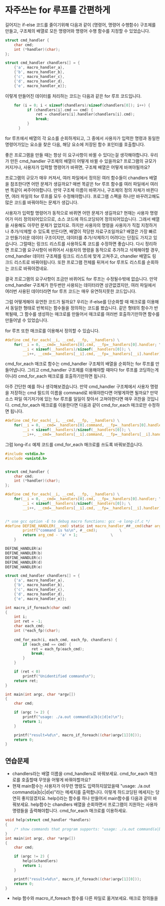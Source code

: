 # 자주쓰는 for 루프를 간편하게

길어지는 if-else 코드를 줄이기위해 다음과 같이 (명령어, 명령어 수행함수) 구조체를 만들고, 구조체의 배열로 모든 명령어와 명령어 수행 함수를 지정할 수 있었습니다.

```c
struct cmd_handler {
	char cmd;
	int (*handler)(char);
};

struct cmd_handler chandlers[] = {
	{'a', macro_handler_a},
	{'b', macro_handler_b},
	{'c', macro_handler_c},
	{'d', macro_handler_d},
	{'e', macro_handler_e}};
```
이렇게 만들어진 데이터를 처리하는 코드는 다음과 같은 for 루프 코드입니다.

```c
  	for (i = 0; i < sizeof(chandlers)/sizeof(chandlers[0]); i++) {
		  if (chandlers[i].cmd == cmd) {
			  ret = chandlers[i].handler(chandlers[i].cmd);
			  break;
		  }
	  }
```
for 루프에서 배열의 각 요소를 순회하게되고, 그 중에서 사용자가 입력한 명령과 동일한 명령어가있는 요소을 찾은 다음, 해당 요소에 저장된 함수 포인터를 호출합니다.

좋은 프로그램을 만들 때는 항상 이 요구사항이 바뀔 수 있다는걸 생각해야합니다. 우리가 만든 cmd_handler 구조체의 배열이 어떻게 바뀔 수 있을까요? 프로그램의 규모가 커지거나, 사용자가 입력할 명령어가 바뀌면, 구조체 배열은 어떻게 바껴야될까요?

프로그램의 규모가 매우 커져서, 여러 파일에서 정의된 여러 함수들이 chandlers 배열을 참조한다면 어떤 문제가 생길까요? 매번 똑같은 for 루프 함수를 여러 파일에서 여러번 똑같이 써주어야합니다. 만약 구조체 이름이 바뀌거나, 구조체의 정의 자체가 바뀐다면, 여러 파일의 for 루프를 모두 수정해야합니다. 프로그램 스펙을 하나만 바꾸려고해도 많은 코드를 바꿔야하는 문제가 생깁니다.

사용자가 입력할 명령어가 동적으로 바뀌면 어떤 문제가 생길까요? 현재는 사용자 명령어가 미리 정의되어있으므로, 소스 코드에 하드코딩되어 정의되어있습니다. 그래서 배열을 사용해도 아무런 문제가 없었지요. 하지만 사용자의 명령을 사용자가 직접 지정하거나 추가/삭제할 수 있도록 만든다면, 배열이 적당한 자료구조일까요? 배열은 가장 빠르고 만들기쉬운 데이터 구조이지만, 데이터를 추가/삭제하기 어려다는 단점도 가지고 있습니다. 그럴때는 링크드 리스트를 사용하도록 코드를 수정하면 좋습니다. 다시 정리하면 프로그램 요구사항이 바뀌어서 사용자의 명령을 동적으로 추가하고 삭제해야할 경우, cmd_handler 데이터 구조체를 링크드 리스트에 맞게 고쳐주고, chandler 배열도 링크드 리스트로 바꿔야됩니다. 또한 프로그램 전체를 뒤져서 for 루프도 리스트를 순회하는 코드로 바꿔야겠네요.

결국 프로그램의 요구사항이 조금만 바뀌어도 for 루프는 수정될수밖에 없습니다. 만약 cmd_handler 구조체가 한두번만 사용되는 데이터라면 상관없겠지만, 여러 파일에서 여러번 사용된 데이터라면 for 루프 코드는 매우 유연하지못한 코드입니다.

그럼 어떻게해야 유연한 코드가 될까요? 우리는 if-else를 단순화할 때 매크로를 이용해서 동일한 형태로 반복되는 함수들을 정의하는 코드를 봤습니다. 같은 형태의 함수가 반복될때, 그 함수를 생성하는 매크로를 만들어서 매크로를 여러번 호출하기만하면 함수를 만들어낼 수 있었습니다.

for 루프 또한 매크로를 이용해서 정의할 수 있습니다.
```c
#define cmd_for_each(__i, __cmd, __fp, __handlers) \
	for(__i = 0, __cmd=__handlers[0].cmd, __fp=__handlers[0].handler; \
	    __i < sizeof(__handlers)/sizeof(__handlers[0]); \
	    __i++, __cmd=__handlers[__i].cmd, __fp=__handlers[__i].handler)
```
cmd_for_each 매크로 함수는 cmd_handler 구조체의 배열을 순회하는 for 루프를 만들어냅니다. 그리고 cmd_handler 구조체를 이용해야할 때마다 for 루프를 코딩하는게 아니라 cmd_for_each 매크로를 호출하기만하면 됩니다.

아주 간단한 예를 하나 생각해보겠습니다. 만약 cmd_handler 구조체에서 사용자 명령을 저장하는 cmd 필드의 이름을 command로 바꿔야한다면 어떻게하면 될까요? 만약 소스 파일 여기저기에 있는 for 루프를 일일이 찾아서 고쳐야한다면 매우 귀찬을 것입니다. cmd_for_each 매크로를 이용한다면 다음과 같이 cmd_for_each 매크로만 수정하면 됩니다.

```c
#define cmd_for_each(__i, __cmd, __fp, __handlers) \
	for(__i = 0, __cmd=__handlers[0].command, __fp=__handlers[0].handler; \
	    __i < sizeof(__handlers)/sizeof(__handlers[0]); \
	    __i++, __cmd=__handlers[__i].command, __fp=__handlers[__i].handler)
```

그럼 long-if.c 예제 코드를 cmd_for_each 매크로를 쓰도록 바꿔보겠습니다.

```c
#include <stdio.h>
#include <unistd.h>


struct cmd_handler {
	char cmd;
	int (*handler)(char);
};

#define cmd_for_each(__i, __cmd, __fp, __handlers) \
	for(__i = 0, __cmd=__handlers[0].cmd, __fp=__handlers[0].handler; \
	    __i < sizeof(__handlers)/sizeof(__handlers[0]); \
	    __i++, __cmd=__handlers[__i].cmd, __fp=__handlers[__i].handler)


/* use gcc option -E to debug macro functions: gcc -e long-if.c */
#define DEFINE_HANDLER(__cmd) static int macro_handler_##__cmd(char arg_cmd) { \
		printf("command is %s\n", #__cmd);			\
		return arg_cmd - 'a' + 1;				\
	}

DEFINE_HANDLER(a)
DEFINE_HANDLER(b)
DEFINE_HANDLER(c)
DEFINE_HANDLER(d)
DEFINE_HANDLER(e)

struct cmd_handler chandlers[] = {
	{'a', macro_handler_a},
	{'b', macro_handler_b},
	{'c', macro_handler_c},
	{'d', macro_handler_d},
	{'e', macro_handler_e}};

int macro_if_foreach(char cmd)
{
	int i;
	int ret = -1;
	char each_cmd;
	int (*each_fp)(char);
	
	cmd_for_each(i, each_cmd, each_fp, chandlers) {
		if (each_cmd == cmd) {
			ret = each_fp(each_cmd);
			break;
		}
	}

	if (ret < 0)
		printf("Unidentified command\n");
	return ret;
}

int main(int argc, char *argv[])
{
	char cmd;

	if (argc != 2) {
		printf("usage: ./a.out command(a|b|c|d|e)\n");
		return 1;
	}

	printf("result=%d\n", macro_if_foreach((char)argv[1][0]));
	return 0;
}

```

## 연습문제
* chandlers라는 배열 이름을 cmd_handlers로 바꿔보세요. cmd_for_each 매크로를 호출할때 무엇을 어떻게 바꿔야할까요?
* 현재 main함수는 사용자가 아무런 명령도 입력하지않았을때 "usage: ./a.out command(a|b|c|d|e)"라는 메세지를 출력합니다. 이렇게 하드코딩된 메세지는 당연히 좋지않겠지요. help()라는 함수를 하나 만들어서 main함수를 다음과 같이 바꿔보세요. help함수는 chandlers 배열을 순회하면서 프로그램이 지원하는 사용자 명령들을 출력해야합니다. cmd_for_each 매크로를 이용하세요.
```c
void help(struct cmd_handler *handlers)
{
	/* show commands that program supports: "usage: ./a.out command(a|b|c|d|e)" */
}
int main(int argc, char *argv[])
{
	char cmd;

	if (argc != 2) {
		help(&chandlers)
		return 1;
	}

	printf("result=%d\n", macro_if_foreach((char)argv[1][0]));
	return 0;
}
```
* help 함수와 macro_if_foreach 함수를 다른 파일로 옮겨보세요. 매크로 정의들을 
